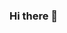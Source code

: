 ### Hi there 👋

<!--
**kimgukmin-99/kimgukmin-99** is a ✨ _special_ ✨ repository because its `README.md` (this file) appears on your GitHub profile.

Here are some ideas to get you started:

- 🔭 I’m currently working on ...
- 🌱 I’m currently learning ...
- 👯 I’m looking to collaborate on ...
- 🤔 I’m looking for help with ...
- 💬 Ask me about ...
- 📫 How to reach me: ...
- 😄 Pronouns: ...
- ⚡ Fun fact: ...
- [![Solved.ac
프로필](http://mazassumnida.wtf/api/generate_badge?boj=rnrwk8303)](https://solved.ac/rnrwk8303)
